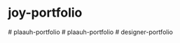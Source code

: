 # joy-portfolio
#   p l a a u h - p o r t f o l i o  
 #   p l a a u h - p o r t f o l i o  
 #   d e s i g n e r - p o r t f o l i o  
 
